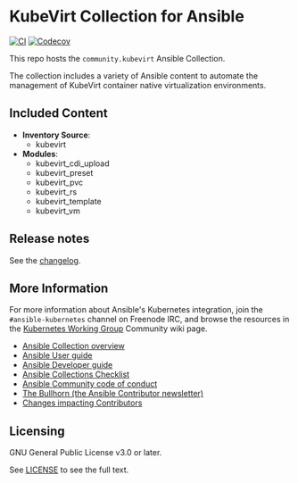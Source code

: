 # KubeVirt Collection for Ansible
<!-- Add CI and code coverage badges here. Samples included below. -->
[![CI](https://github.com/ansible-collections/REPONAMEHERE/workflows/CI/badge.svg?event=push)](https://github.com/ansible-collections/REPONAMEHERE/actions) [![Codecov](https://img.shields.io/codecov/c/github/ansible-collections/REPONAMEHERE)](https://codecov.io/gh/ansible-collections/REPONAMEHERE)

<!-- Describe the collection and why a user would want to use it. What does the collection do? -->

This repo hosts the `community.kubevirt` Ansible Collection.

The collection includes a variety of Ansible content to automate the management of KubeVirt container native virtualization environments.

##  Included Content

  - **Inventory Source**:
    - kubevirt
  - **Modules**:
    - kubevirt_cdi_upload
    - kubevirt_preset
    - kubevirt_pvc
    - kubevirt_rs
    - kubevirt_template
    - kubevirt_vm

<!-- ## Contributing to this collection -->

<!--Describe how the community can contribute to your collection. At a minimum, include how and where users can create issues to report problems or request features for this collection.  List contribution requirements, including preferred workflows and necessary testing, so you can benefit from community PRs. If you are following general Ansible contributor guidelines, you can link to - [Ansible Community Guide](https://docs.ansible.com/ansible/latest/community/index.html). -->

## Release notes

See the [changelog](https://github.com/ansible-collections/community.kubevirt/tree/main/CHANGELOG.rst).

## More Information

For more information about Ansible's Kubernetes integration, join the `#ansible-kubernetes` channel on Freenode IRC, and browse the resources in the [Kubernetes Working Group](https://github.com/ansible/community/wiki/Kubernetes) Community wiki page.

- [Ansible Collection overview](https://github.com/ansible-collections/overview)
- [Ansible User guide](https://docs.ansible.com/ansible/latest/user_guide/index.html)
- [Ansible Developer guide](https://docs.ansible.com/ansible/latest/dev_guide/index.html)
- [Ansible Collections Checklist](https://github.com/ansible-collections/overview/blob/master/collection_requirements.rst)
- [Ansible Community code of conduct](https://docs.ansible.com/ansible/latest/community/code_of_conduct.html)
- [The Bullhorn (the Ansible Contributor newsletter)](https://us19.campaign-archive.com/home/?u=56d874e027110e35dea0e03c1&id=d6635f5420)
- [Changes impacting Contributors](https://github.com/ansible-collections/overview/issues/45)

## Licensing

GNU General Public License v3.0 or later.

See [LICENSE](https://www.gnu.org/licenses/gpl-3.0.txt) to see the full text.
